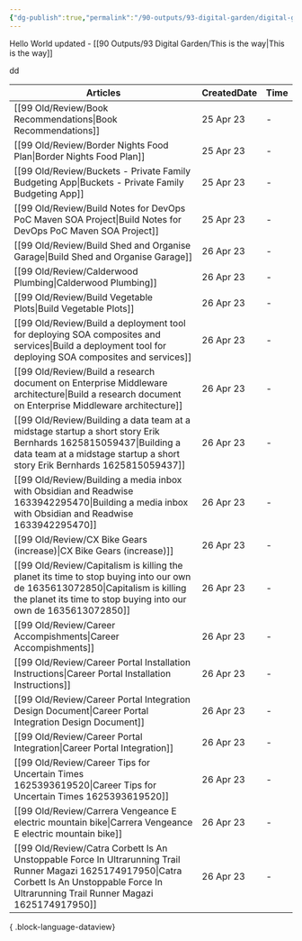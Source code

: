 ```yaml
---
{"dg-publish":true,"permalink":"/90-outputs/93-digital-garden/digital-garden-test/","tags":["gardenEntry"]}
---
```



Hello World updated - [[90 Outputs/93 Digital Garden/This is the way\|This is the way]]


dd


| Articles                                                                                                                                                                                                | CreatedDate | Time |
| ------------------------------------------------------------------------------------------------------------------------------------------------------------------------------------------------------- | ----------- | ---- |
| [[99 Old/Review/Book Recommendations\|Book Recommendations]]                                                                                                                                         | 25 Apr 23   | \-   |
| [[99 Old/Review/Border Nights Food Plan\|Border Nights Food Plan]]                                                                                                                                   | 25 Apr 23   | \-   |
| [[99 Old/Review/Buckets - Private Family Budgeting App\|Buckets - Private Family Budgeting App]]                                                                                                     | 25 Apr 23   | \-   |
| [[99 Old/Review/Build Notes for DevOps PoC Maven SOA Project\|Build Notes for DevOps PoC Maven SOA Project]]                                                                                         | 25 Apr 23   | \-   |
| [[99 Old/Review/Build Shed and Organise Garage\|Build Shed and Organise Garage]]                                                                                                                     | 26 Apr 23   | \-   |
| [[99 Old/Review/Calderwood Plumbing\|Calderwood Plumbing]]                                                                                                                                           | 26 Apr 23   | \-   |
| [[99 Old/Review/Build Vegetable Plots\|Build Vegetable Plots]]                                                                                                                                       | 26 Apr 23   | \-   |
| [[99 Old/Review/Build a deployment tool for deploying SOA composites and services\|Build a deployment tool for deploying SOA composites and services]]                                               | 26 Apr 23   | \-   |
| [[99 Old/Review/Build a research document on Enterprise Middleware architecture\|Build a research document on Enterprise Middleware architecture]]                                                   | 26 Apr 23   | \-   |
| [[99 Old/Review/Building a data team at a midstage startup a short story  Erik Bernhards 1625815059437\|Building a data team at a midstage startup a short story  Erik Bernhards 1625815059437]]     | 26 Apr 23   | \-   |
| [[99 Old/Review/Building a media inbox with Obsidian and Readwise 1633942295470\|Building a media inbox with Obsidian and Readwise 1633942295470]]                                                   | 26 Apr 23   | \-   |
| [[99 Old/Review/CX Bike Gears (increase)\|CX Bike Gears (increase)]]                                                                                                                                 | 26 Apr 23   | \-   |
| [[99 Old/Review/Capitalism is killing the planet  its time to stop buying into our own de 1635613072850\|Capitalism is killing the planet  its time to stop buying into our own de 1635613072850]]   | 26 Apr 23   | \-   |
| [[99 Old/Review/Career Accompishments\|Career Accompishments]]                                                                                                                                       | 26 Apr 23   | \-   |
| [[99 Old/Review/Career Portal Installation Instructions\|Career Portal Installation Instructions]]                                                                                                   | 26 Apr 23   | \-   |
| [[99 Old/Review/Career Portal Integration Design Document\|Career Portal Integration Design Document]]                                                                                               | 26 Apr 23   | \-   |
| [[99 Old/Review/Career Portal Integration\|Career Portal Integration]]                                                                                                                               | 26 Apr 23   | \-   |
| [[99 Old/Review/Career Tips for Uncertain Times 1625393619520\|Career Tips for Uncertain Times 1625393619520]]                                                                                       | 26 Apr 23   | \-   |
| [[99 Old/Review/Carrera Vengeance E electric mountain bike\|Carrera Vengeance E electric mountain bike]]                                                                                             | 26 Apr 23   | \-   |
| [[99 Old/Review/Catra Corbett Is An Unstoppable Force In Ultrarunning  Trail Runner Magazi 1625174917950\|Catra Corbett Is An Unstoppable Force In Ultrarunning  Trail Runner Magazi 1625174917950]] | 26 Apr 23   | \-   |

{ .block-language-dataview}